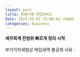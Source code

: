 ```yaml
---
layout: post
title: 특별기획-면접대비2
date: 2023-05-07 23:00:01 +0900
categories: business
---
```


<p>
<span style="font-weight:bolder">세무회계 전범위 빠르게 정리 시작</span>
<br/><br/>
부가가치세법상 매입세액 불공제 사유 : 
</p>

